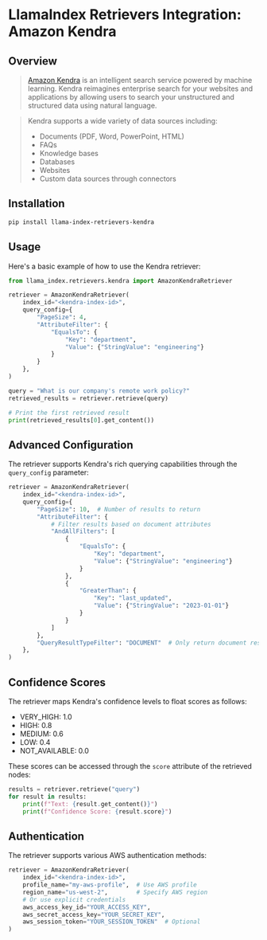 # LlamaIndex Retrievers Integration: Amazon Kendra

## Overview

> [Amazon Kendra](https://aws.amazon.com/kendra/) is an intelligent search service powered by machine learning. Kendra reimagines enterprise search for your websites and applications by allowing users to search your unstructured and structured data using natural language.

> Kendra supports a wide variety of data sources including:
> - Documents (PDF, Word, PowerPoint, HTML)
> - FAQs
> - Knowledge bases
> - Databases
> - Websites
> - Custom data sources through connectors

## Installation

```bash
pip install llama-index-retrievers-kendra
```

## Usage

Here's a basic example of how to use the Kendra retriever:

```python
from llama_index.retrievers.kendra import AmazonKendraRetriever

retriever = AmazonKendraRetriever(
    index_id="<kendra-index-id>",
    query_config={
        "PageSize": 4,
        "AttributeFilter": {
            "EqualsTo": {
                "Key": "department",
                "Value": {"StringValue": "engineering"}
            }
        }
    },
)

query = "What is our company's remote work policy?"
retrieved_results = retriever.retrieve(query)

# Print the first retrieved result
print(retrieved_results[0].get_content())
```

## Advanced Configuration

The retriever supports Kendra's rich querying capabilities through the `query_config` parameter:

```python
retriever = AmazonKendraRetriever(
    index_id="<kendra-index-id>",
    query_config={
        "PageSize": 10,  # Number of results to return
        "AttributeFilter": {
            # Filter results based on document attributes
            "AndAllFilters": [
                {
                    "EqualsTo": {
                        "Key": "department",
                        "Value": {"StringValue": "engineering"}
                    }
                },
                {
                    "GreaterThan": {
                        "Key": "last_updated",
                        "Value": {"StringValue": "2023-01-01"}
                    }
                }
            ]
        },
        "QueryResultTypeFilter": "DOCUMENT"  # Only return document results
    },
)
```

## Confidence Scores

The retriever maps Kendra's confidence levels to float scores as follows:
- VERY_HIGH: 1.0
- HIGH: 0.8
- MEDIUM: 0.6
- LOW: 0.4
- NOT_AVAILABLE: 0.0

These scores can be accessed through the `score` attribute of the retrieved nodes:

```python
results = retriever.retrieve("query")
for result in results:
    print(f"Text: {result.get_content()}")
    print(f"Confidence Score: {result.score}")
```

## Authentication

The retriever supports various AWS authentication methods:

```python
retriever = AmazonKendraRetriever(
    index_id="<kendra-index-id>",
    profile_name="my-aws-profile",  # Use AWS profile
    region_name="us-west-2",        # Specify AWS region
    # Or use explicit credentials
    aws_access_key_id="YOUR_ACCESS_KEY",
    aws_secret_access_key="YOUR_SECRET_KEY",
    aws_session_token="YOUR_SESSION_TOKEN"  # Optional
)
```
